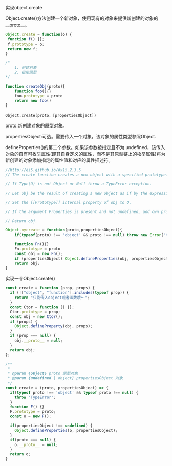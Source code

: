 实现object.create

Object.create()方法创建一个新对象，使用现有的对象来提供新创建的对象的__proto__。

```js
Object.create = function(o) {
 function f() {};
 f.prototype = o;
 return new f;
}

/*
    1. 创建对象
    2. 指定原型
*/

function createObj(proto){
    function foo(){}
    foo.prototype = proto
    return new foo()
}
```

`Object.create(proto，[propertiesObject])`

proto:新创建对象的原型对象。

propertiesObject:可选。需要传入一个对象，该对象的属性类型参照Object.

defineProperties()的第二个参数。如果该参数被指定且不为 undefined，该传入对象的自有可枚举属性(即其自身定义的属性，而不是其原型链上的枚举属性)将为新创建的对象添加指定的属性值和对应的属性描述符。

```js
//http://es5.github.io/#x15.2.3.5
// The create function creates a new object with a specified prototype. When the create function is called, the following steps are taken:

// If Type(O) is not Object or Null throw a TypeError exception.

// Let obj be the result of creating a new object as if by the expression new Object() where Object is the standard built-in constructor with that name

// Set the [[Prototype]] internal property of obj to O.

// If the argument Properties is present and not undefined, add own properties to obj as if by calling the standard built-in function Object.defineProperties with arguments obj and Properties.

// Return obj.

Object.mycreate = function(proto,propertiesObject){
    if(typeof(proto) !== 'object' && proto !== null) throw new Error("the first param must be an object or null");

    function Fn(){}
    Fn.prototype = proto
    const obj = new Fn();
    if (propertiesObject) Object.defineProperties(obj, propertiesObject);
    return obj;
}
```

实现一个Object.create()

```js
const create = function (prop, props) {
  if (!["object", "function"].includes(typeof prop)) {
    return "只能传入object或者函数哦～";
  }
  const Ctor = function () {};
  Ctor.prototype = prop;
  const obj = new Ctor();
  if (props) {
    Object.defineProperty(obj, props);
  }
  if (prop === null) {
    obj.__proto__ = null;
  }
  return obj;
};
```

```js
/**
 *
 * @param {object} proto 原型对象
 * @param {undefined | object} propertiesObject 对象
 */
const create = (proto, propertiesObject) => {
  if(typeof proto !== 'object' && typeof proto !== null) {
    throw 'TypeError';
  }
  function F() {}
  F.prototype = proto;
  const o = new F();

  if(propertiesObject !== undefined) {
    Object.defineProperties(o, propertiesObject);
  }
  if(proto === null) {
    o.__proto__ = null;
  }
  return o;
}
```










